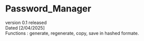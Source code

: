 # Password_Manager

version 0.1 released
<br>
Dated [2/04/2025]
<br>
Functions : generate, regenerate, copy, save in hashed formate.
